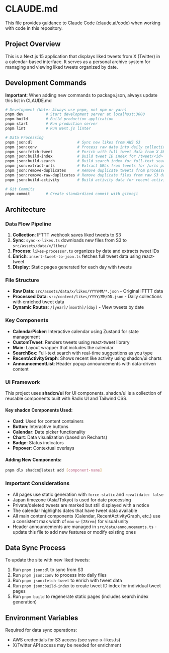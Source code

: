 # CLAUDE.md

This file provides guidance to Claude Code (claude.ai/code) when working with code in this repository.

## Project Overview

This is a Next.js 15 application that displays liked tweets from X (Twitter) in a calendar-based interface. It serves as a personal archive system for managing and viewing liked tweets organized by date.

## Development Commands

**Important**: When adding new commands to package.json, always update this list in CLAUDE.md

```bash
# Development (Note: Always use pnpm, not npm or yarn)
pnpm dev          # Start development server at localhost:3000
pnpm build        # Build production application
pnpm start        # Run production server
pnpm lint         # Run Next.js linter

# Data Processing
pnpm json:dl                    # Sync new likes from AWS S3
pnpm json:conv                  # Process raw data into daily collections
pnpm json:fetch-tweet           # Enrich with full tweet data from X API
pnpm json:build-index           # Build tweet ID index for /tweet/<id> routes
pnpm json:build-search          # Build search index for full-text search
pnpm json:extract-urls          # Extract URLs from tweets for /urls page
pnpm json:remove-duplicates     # Remove duplicate tweets from processed data
pnpm json:remove-raw-duplicates # Remove duplicate files from raw S3 data
pnpm json:build-activity        # Build activity data for recent activity graph

# Git Commits
pnpm commit       # Create standardized commit with gitmoji
```

## Architecture

### Data Flow Pipeline
1. **Collection**: IFTTT webhook saves liked tweets to S3
2. **Sync**: `sync-x-likes.ts` downloads new files from S3 to `src/assets/data/x/likes/`
3. **Process**: `likes-processor.ts` organizes by date and extracts tweet IDs
4. **Enrich**: `insert-tweet-to-json.ts` fetches full tweet data using react-tweet
5. **Display**: Static pages generated for each day with tweets

### File Structure
- **Raw Data**: `src/assets/data/x/likes/YYYYMM/*.json` - Original IFTTT data
- **Processed Data**: `src/content/likes/YYYY/MM/DD.json` - Daily collections with enriched tweet data
- **Dynamic Routes**: `/[year]/[month]/[day]` - View tweets by date

### Key Components
- **CalendarPicker**: Interactive calendar using Zustand for state management
- **CustomTweet**: Renders tweets using react-tweet library
- **Main**: Layout wrapper that includes the calendar
- **SearchBox**: Full-text search with real-time suggestions as you type
- **RecentActivityGraph**: Shows recent like activity using shadcn/ui charts
- **AnnouncementList**: Header popup announcements with data-driven content

### UI Framework
This project uses **shadcn/ui** for UI components. shadcn/ui is a collection of reusable components built with Radix UI and Tailwind CSS.

#### Key shadcn Components Used:
- **Card**: Used for content containers
- **Button**: Interactive buttons
- **Calendar**: Date picker functionality
- **Chart**: Data visualization (based on Recharts)
- **Badge**: Status indicators
- **Popover**: Contextual overlays

#### Adding New Components:
```bash
pnpm dlx shadcn@latest add [component-name]
```

### Important Considerations
- All pages use static generation with `force-static` and `revalidate: false`
- Japan timezone (Asia/Tokyo) is used for date processing
- Private/deleted tweets are marked but still displayed with a notice
- The calendar highlights dates that have tweet data available
- All main content components (Calendar, RecentActivityGraph, etc.) use a consistent max width of `max-w-[28rem]` for visual unity
- Header announcements are managed in `src/data/announcements.ts` - update this file to add new features or modify existing ones

## Data Sync Process

To update the site with new liked tweets:
1. Run `pnpm json:dl` to sync from S3
2. Run `pnpm json:conv` to process into daily files
3. Run `pnpm json:fetch-tweet` to enrich with tweet data
4. Run `pnpm json:build-index` to create tweet ID index for individual tweet pages
5. Run `pnpm build` to regenerate static pages (includes search index generation)

## Environment Variables

Required for data sync operations:
- AWS credentials for S3 access (see sync-x-likes.ts)
- X/Twitter API access may be needed for enrichment